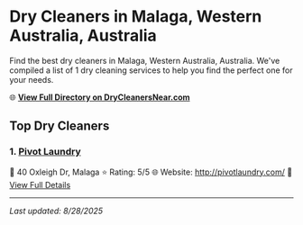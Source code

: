 # Dry Cleaners in Malaga, Western Australia, Australia

Find the best dry cleaners in Malaga, Western Australia, Australia. We've compiled a list of 1 dry cleaning services to help you find the perfect one for your needs.

🌐 **[View Full Directory on DryCleanersNear.com](https://drycleanersnear.com/city/Australia/Western%20Australia/Malaga)**

## Top Dry Cleaners

### 1. [Pivot Laundry](https://drycleanersnear.com/dryCleaner/68ad16961d9ee695c92531d6/pivot-laundry)
📍 40 Oxleigh Dr, Malaga
⭐ Rating: 5/5
🌐 Website: http://pivotlaundry.com/
🔗 [View Full Details](https://drycleanersnear.com/dryCleaner/68ad16961d9ee695c92531d6/pivot-laundry)


---

*Last updated: 8/28/2025*
